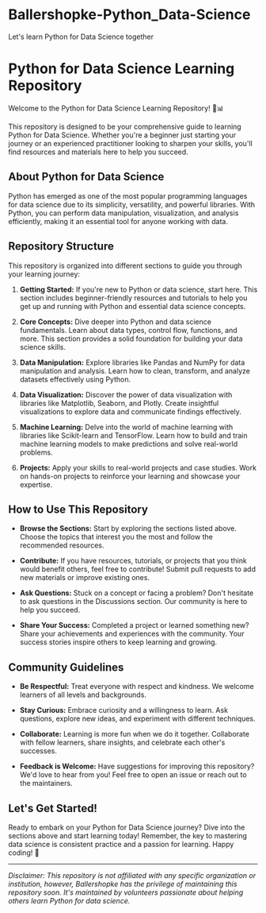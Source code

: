 # Ballershopke-Python_Data-Science
Let's learn Python for Data Science together

# Python for Data Science Learning Repository

Welcome to the Python for Data Science Learning Repository! 🐍📊

This repository is designed to be your comprehensive guide to learning Python for Data Science. Whether you're a beginner just starting your journey or an experienced practitioner looking to sharpen your skills, you'll find resources and materials here to help you succeed.

## About Python for Data Science

Python has emerged as one of the most popular programming languages for data science due to its simplicity, versatility, and powerful libraries. With Python, you can perform data manipulation, visualization, and analysis efficiently, making it an essential tool for anyone working with data.

## Repository Structure

This repository is organized into different sections to guide you through your learning journey:

1. **Getting Started:** If you're new to Python or data science, start here. This section includes beginner-friendly resources and tutorials to help you get up and running with Python and essential data science concepts.

2. **Core Concepts:** Dive deeper into Python and data science fundamentals. Learn about data types, control flow, functions, and more. This section provides a solid foundation for building your data science skills.

3. **Data Manipulation:** Explore libraries like Pandas and NumPy for data manipulation and analysis. Learn how to clean, transform, and analyze datasets effectively using Python.

4. **Data Visualization:** Discover the power of data visualization with libraries like Matplotlib, Seaborn, and Plotly. Create insightful visualizations to explore data and communicate findings effectively.

5. **Machine Learning:** Delve into the world of machine learning with libraries like Scikit-learn and TensorFlow. Learn how to build and train machine learning models to make predictions and solve real-world problems.

6. **Projects:** Apply your skills to real-world projects and case studies. Work on hands-on projects to reinforce your learning and showcase your expertise.

## How to Use This Repository

- **Browse the Sections:** Start by exploring the sections listed above. Choose the topics that interest you the most and follow the recommended resources.

- **Contribute:** If you have resources, tutorials, or projects that you think would benefit others, feel free to contribute! Submit pull requests to add new materials or improve existing ones.

- **Ask Questions:** Stuck on a concept or facing a problem? Don't hesitate to ask questions in the Discussions section. Our community is here to help you succeed.

- **Share Your Success:** Completed a project or learned something new? Share your achievements and experiences with the community. Your success stories inspire others to keep learning and growing.

## Community Guidelines

- **Be Respectful:** Treat everyone with respect and kindness. We welcome learners of all levels and backgrounds.

- **Stay Curious:** Embrace curiosity and a willingness to learn. Ask questions, explore new ideas, and experiment with different techniques.

- **Collaborate:** Learning is more fun when we do it together. Collaborate with fellow learners, share insights, and celebrate each other's successes.

- **Feedback is Welcome:** Have suggestions for improving this repository? We'd love to hear from you! Feel free to open an issue or reach out to the maintainers.

## Let's Get Started!

Ready to embark on your Python for Data Science journey? Dive into the sections above and start learning today! Remember, the key to mastering data science is consistent practice and a passion for learning. Happy coding! 🚀

---

*Disclaimer: This repository is not affiliated with any specific organization or institution, however, Ballershopke has the privilege of maintaining this repository soon. It's maintained by volunteers passionate about helping others learn Python for data science.*
